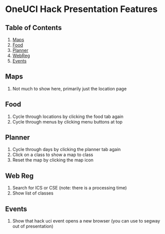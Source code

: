 # OneUCI Hack Presentation Features


## Table of Contents

1. [Maps](#maps)
1. [Food](#food)
1. [Planner](#planner)
1. [WebReg](#webreg)
1. [Events](#events)

## Maps
1. Not much to show here, primarily just the location page

## Food
1. Cycle through locations by clicking the food tab again
1. Cycle through menus by clicking menu buttons at top

## Planner
1. Cycle through days by clicking the planner tab again
1. Click on a class to show a map to class
1. Reset the map by clicking the map icon

## Web Reg
1. Search for ICS or CSE (note: there is a processing time)
1. Show list of classes

## Events
1. Show that hack uci event opens a new browser (you can use to segway out of presentation)
